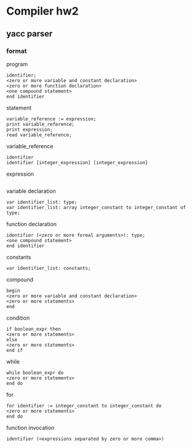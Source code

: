 Compiler hw2
===

## yacc parser

### format 
program
```
identifier;
<zero or more variable and constant declaration>
<zero or more function declaration>
<one compound statement>
end identifier
```

statement
```
variable_reference := expression;
print variable_reference; 
print expression;
read variable_reference;
```
variable_reference
```
identifier
identifier [integer_expression] [integer_expression]
```

expression
```
```

variable declaration
```
var identifier_list: type;
var identifier_list: array integer_constant to integer_constant of type;
```

function declaration
```
identifier (<zero or more formal arguments>): type;
<one compound statement>
end identifier
```

constants
```
var identifier_list: constants;
```

compound
```
begin
<zero or more variable and constant declaration>
<zero or more statements>
end
```

condition
```
if boolean_expr then
<zero or more statements>
else
<zero or more statements>
end if
```

while
```
while boolean_expr do
<zero or more statements>
end do
```

for
```
for identifier := integer_constant to integer_constant do
<zero or more statements>
end do
```

function invocation
```
identifier (<expressions separated by zero or more comma>)
```